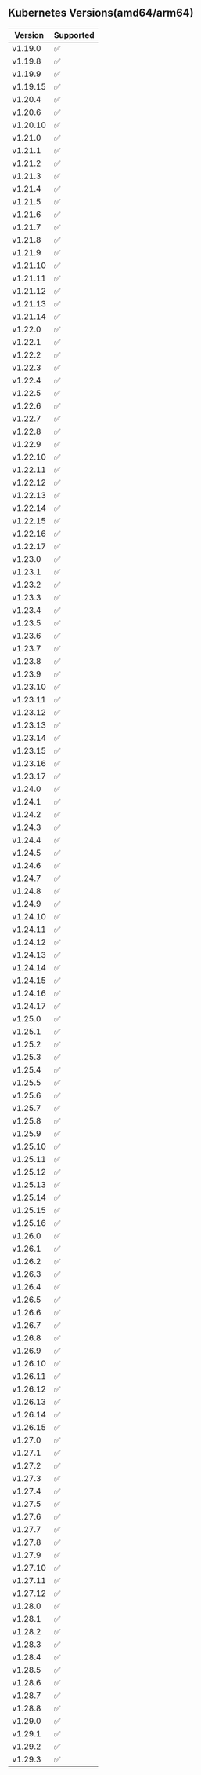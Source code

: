 ## Kubernetes Versions(amd64/arm64)
| Version  | Supported          |
|----------|--------------------|
| v1.19.0 | :white_check_mark: |
| v1.19.8 | :white_check_mark: |
| v1.19.9 | :white_check_mark: |
| v1.19.15 | :white_check_mark: |
| v1.20.4 | :white_check_mark: |
| v1.20.6 | :white_check_mark: |
| v1.20.10 | :white_check_mark: |
| v1.21.0 | :white_check_mark: |
| v1.21.1 | :white_check_mark: |
| v1.21.2 | :white_check_mark: |
| v1.21.3 | :white_check_mark: |
| v1.21.4 | :white_check_mark: |
| v1.21.5 | :white_check_mark: |
| v1.21.6 | :white_check_mark: |
| v1.21.7 | :white_check_mark: |
| v1.21.8 | :white_check_mark: |
| v1.21.9 | :white_check_mark: |
| v1.21.10 | :white_check_mark: |
| v1.21.11 | :white_check_mark: |
| v1.21.12 | :white_check_mark: |
| v1.21.13 | :white_check_mark: |
| v1.21.14 | :white_check_mark: |
| v1.22.0 | :white_check_mark: |
| v1.22.1 | :white_check_mark: |
| v1.22.2 | :white_check_mark: |
| v1.22.3 | :white_check_mark: |
| v1.22.4 | :white_check_mark: |
| v1.22.5 | :white_check_mark: |
| v1.22.6 | :white_check_mark: |
| v1.22.7 | :white_check_mark: |
| v1.22.8 | :white_check_mark: |
| v1.22.9 | :white_check_mark: |
| v1.22.10 | :white_check_mark: |
| v1.22.11 | :white_check_mark: |
| v1.22.12 | :white_check_mark: |
| v1.22.13 | :white_check_mark: |
| v1.22.14 | :white_check_mark: |
| v1.22.15 | :white_check_mark: |
| v1.22.16 | :white_check_mark: |
| v1.22.17 | :white_check_mark: |
| v1.23.0 | :white_check_mark: |
| v1.23.1 | :white_check_mark: |
| v1.23.2 | :white_check_mark: |
| v1.23.3 | :white_check_mark: |
| v1.23.4 | :white_check_mark: |
| v1.23.5 | :white_check_mark: |
| v1.23.6 | :white_check_mark: |
| v1.23.7 | :white_check_mark: |
| v1.23.8 | :white_check_mark: |
| v1.23.9 | :white_check_mark: |
| v1.23.10 | :white_check_mark: |
| v1.23.11 | :white_check_mark: |
| v1.23.12 | :white_check_mark: |
| v1.23.13 | :white_check_mark: |
| v1.23.14 | :white_check_mark: |
| v1.23.15 | :white_check_mark: |
| v1.23.16 | :white_check_mark: |
| v1.23.17 | :white_check_mark: |
| v1.24.0 | :white_check_mark: |
| v1.24.1 | :white_check_mark: |
| v1.24.2 | :white_check_mark: |
| v1.24.3 | :white_check_mark: |
| v1.24.4 | :white_check_mark: |
| v1.24.5 | :white_check_mark: |
| v1.24.6 | :white_check_mark: |
| v1.24.7 | :white_check_mark: |
| v1.24.8 | :white_check_mark: |
| v1.24.9 | :white_check_mark: |
| v1.24.10 | :white_check_mark: |
| v1.24.11 | :white_check_mark: |
| v1.24.12 | :white_check_mark: |
| v1.24.13 | :white_check_mark: |
| v1.24.14 | :white_check_mark: |
| v1.24.15 | :white_check_mark: |
| v1.24.16 | :white_check_mark: |
| v1.24.17 | :white_check_mark: |
| v1.25.0 | :white_check_mark: |
| v1.25.1 | :white_check_mark: |
| v1.25.2 | :white_check_mark: |
| v1.25.3 | :white_check_mark: |
| v1.25.4 | :white_check_mark: |
| v1.25.5 | :white_check_mark: |
| v1.25.6 | :white_check_mark: |
| v1.25.7 | :white_check_mark: |
| v1.25.8 | :white_check_mark: |
| v1.25.9 | :white_check_mark: |
| v1.25.10 | :white_check_mark: |
| v1.25.11 | :white_check_mark: |
| v1.25.12 | :white_check_mark: |
| v1.25.13 | :white_check_mark: |
| v1.25.14 | :white_check_mark: |
| v1.25.15 | :white_check_mark: |
| v1.25.16 | :white_check_mark: |
| v1.26.0 | :white_check_mark: |
| v1.26.1 | :white_check_mark: |
| v1.26.2 | :white_check_mark: |
| v1.26.3 | :white_check_mark: |
| v1.26.4 | :white_check_mark: |
| v1.26.5 | :white_check_mark: |
| v1.26.6 | :white_check_mark: |
| v1.26.7 | :white_check_mark: |
| v1.26.8 | :white_check_mark: |
| v1.26.9 | :white_check_mark: |
| v1.26.10 | :white_check_mark: |
| v1.26.11 | :white_check_mark: |
| v1.26.12 | :white_check_mark: |
| v1.26.13 | :white_check_mark: |
| v1.26.14 | :white_check_mark: |
| v1.26.15 | :white_check_mark: |
| v1.27.0 | :white_check_mark: |
| v1.27.1 | :white_check_mark: |
| v1.27.2 | :white_check_mark: |
| v1.27.3 | :white_check_mark: |
| v1.27.4 | :white_check_mark: |
| v1.27.5 | :white_check_mark: |
| v1.27.6 | :white_check_mark: |
| v1.27.7 | :white_check_mark: |
| v1.27.8 | :white_check_mark: |
| v1.27.9 | :white_check_mark: |
| v1.27.10 | :white_check_mark: |
| v1.27.11 | :white_check_mark: |
| v1.27.12 | :white_check_mark: |
| v1.28.0 | :white_check_mark: |
| v1.28.1 | :white_check_mark: |
| v1.28.2 | :white_check_mark: |
| v1.28.3 | :white_check_mark: |
| v1.28.4 | :white_check_mark: |
| v1.28.5 | :white_check_mark: |
| v1.28.6 | :white_check_mark: |
| v1.28.7 | :white_check_mark: |
| v1.28.8 | :white_check_mark: |
| v1.29.0 | :white_check_mark: |
| v1.29.1 | :white_check_mark: |
| v1.29.2 | :white_check_mark: |
| v1.29.3 | :white_check_mark: |
